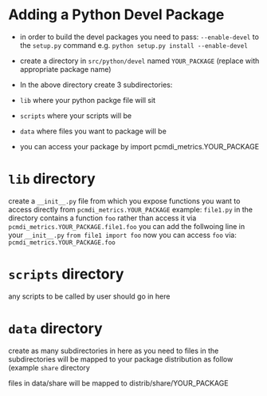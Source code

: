 # Adding a Python Devel Package

* in order to build the devel packages you need to pass: `--enable-devel` to the `setup.py` command e.g. `python setup.py install --enable-devel`

* create a directory in `src/python/devel` named `YOUR_PACKAGE` (replace with appropriate package name)

* In the above directory create 3 subdirectories:
 * `lib` where your python packge file will sit
 * `scripts` where your scripts will be
 * `data` where files you want to package will be

* you can access your package by import pcmdi_metrics.YOUR_PACKAGE

# `lib` directory

create a `__init__.py` file from which you expose functions you want to access directly from `pcmdi_metrics.YOUR_PACKAGE`
example:
`file1.py` in the directory contains a function `foo` rather than access it via `pcmdi_metrics.YOUR_PACKAGE.file1.foo` you can add the follwoing line in your `__init__.py`
`from file1 import foo`
now you can access `foo` via:
`pcmdi_metrics.YOUR_PACKAGE.foo`

# `scripts` directory
any scripts to be called by user should go in here

# `data` directory

create as many subdirectories in here as you need to files in the subdirectories will be mapped to your package distribution as follow (example `share` directory

files in data/share will be mapped to distrib/share/YOUR_PACKAGE

